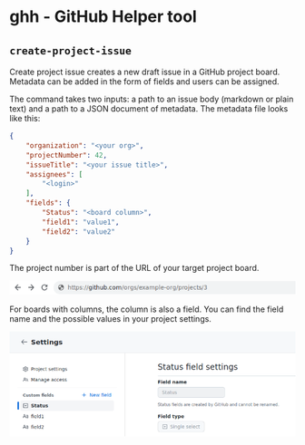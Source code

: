 # ghh - GitHub Helper tool

## `create-project-issue`

Create project issue creates a new draft issue in a GitHub
project board. Metadata can be added in the form of fields and
users can be assigned.

The command takes two inputs: a path to an issue body (markdown or plain text)
and a path to a JSON document of metadata. The metadata file looks like this:

```json
{
    "organization": "<your org>",
    "projectNumber": 42,
    "issueTitle": "<your issue title>",
    "assignees": [
        "<login>"
    ],
    "fields": {
        "Status": "<board column>",
        "field1": "value1",
        "field2": "value2"
    }
}
```

The project number is part of the URL of your target project board.

![GitHub project board URL](assets/project-url.png)

For boards with columns, the column is also a field. You can find the
field name and the possible values in your project settings.

![GitHub project settings](assets/project-settings.png)
